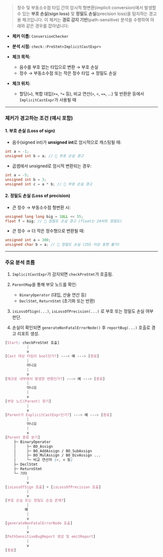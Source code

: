 > 정수 및 부동소수점 타입 간의 암시적 형변환(implicit conversion)에서 발생할 수 있는 **부호 손실(sign loss)** 및 **정밀도 손실**(precision loss)을 탐지하는 경고용 체크입니다.
> 이 체커는 **경로 감지 기반**(path-sensitive) 분석을 수행하여 아래와 같은 경우를 잡아냅니다:



- **체커 이름:** `ConversionChecker`

- **분석 시점:** `check::PreStmt<ImplicitCastExpr>`

- **체크 목적:**
    - 음수를 부호 없는 타입으로 변환 → 부호 손실
    - 정수 → 부동소수점 또는 작은 정수 타입 → 정밀도 손실

- **체크 위치:**
    
    - 할당(`=`), 복합 대입(`+=`, `*=` 등), 비교 연산(`>`, `<`, `==`, ...) 및 반환문 등에서 `ImplicitCastExpr`가 사용될 때
 
---

### 체커가 경고하는 조건 (예시 포함)

#### 1. **부호 손실 (Loss of sign)**

- 음수(signed int)가 **unsigned int**로 암시적으로 캐스팅될 때:
```cpp
int a = -1;
unsigned int b = a; // 🚨 부호 손실 경고
```

- 곱셈에서 unsigned로 암시적 변환되는 경우:
```cpp
int a = -5;
unsigned int b = 3;
unsigned int c = a * b; // 🚨 부호 손실 경고
```

#### 2. **정밀도 손실 (Loss of precision)**

- 큰 정수 → 부동소수점 형변환 시:
```cpp
unsigned long long big = 1ULL << 55;
float f = big; // 🚨 정밀도 손실 경고 (float는 24비트 정밀도)
```

- 큰 정수 → 더 작은 정수형으로 변환될 때:
```cpp
unsigned int a = 300;
unsigned char b = a; // 🚨 정밀도 손실 (255 이상 표현 불가)
```

---
### **주요 분석 흐름**

1. `ImplicitCastExpr`가 감지되면 `checkPreStmt`가 호출됨.

2. `ParentMap`을 통해 부모 노드를 확인:
    
    - `BinaryOperator` (대입, 산술 연산 등)
    - `DeclStmt`, `ReturnStmt` (초기화 또는 반환)

3. `isLossOfSign(...)`, `isLossOfPrecision(...)` 로 부호 또는 정밀도 손실 여부 판단.

4. 손실이 확인되면 `generateNonFatalErrorNode()` 후 `reportBug(...)` 호출로 경고 리포트 생성.

```scss
[Start: checkPreStmt 호출]
          |
          v
[Cast 대상 타입이 bool인가?] ---> 예 ---> [종료]
          |
          아니오
          |
          v
[매크로 내부에서 발생한 변환인가?] ---> 예 ---> [종료]
          |
          아니오
          |
          v
[부모 노드(Parent) 찾기] 
          |
          v
[Parent가 ExplicitCastExpr인가?] ---> 예 ---> [종료]
          |
          아니오
          |
          v
[Parent 종류 분기]
    ├─ BinaryOperator
    │     ├─ BO_Assign
    │     ├─ BO_AddAssign / BO_SubAssign
    │     ├─ BO_MulAssign / BO_DivAssign ...
    │     └─ 비교 연산자 (>, < 등)
    ├─ DeclStmt
    ├─ ReturnStmt
    └─ 기타
          |
          v
[isLossOfSign 호출] + [isLossOfPrecision 호출]
          |
          v
[부호 손실 또는 정밀도 손실 존재?]
          |
         예
          |
          v
[generateNonFatalErrorNode 호출]
          |
          v
[PathSensitiveBugReport 생성 및 emitReport]
          |
          v
[종료]
```